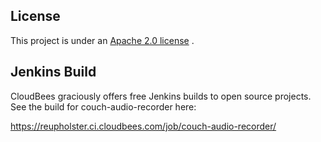 ## License

This project is under an [Apache 2.0 license](https://github.com/ryanramage/couch-audio-recorder/blob/master/LICENSE.txt) .


## Jenkins Build
CloudBees graciously offers free Jenkins builds to open source projects. See the build for couch-audio-recorder here:

https://reupholster.ci.cloudbees.com/job/couch-audio-recorder/